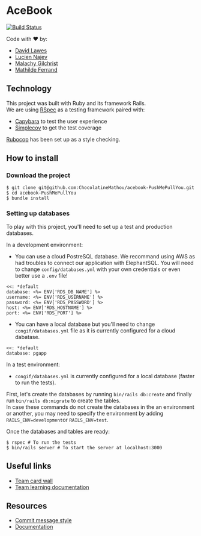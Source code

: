 # AceBook

[![Build Status](https://travis-ci.com/ChocolatineMathou/acebook-PushMePullYou.svg?branch=test%2Fadd_travis_to_project)](https://travis-ci.com/ChocolatineMathou/acebook-PushMePullYou)

Code with :heart: by:  
- [David Lawes](https://github.com/DaveLawes)  
- [Lucien Najev](https://github.com/Lucx14)  
- [Malachy Gilchrist](https://github.com/Mallig)  
- [Mathilde Ferrand](https://github.com/ChocolatineMathou)

## Technology

This project was built with Ruby and its framework Rails.  
We are using [RSpec](https://github.com/rspec/rspec) as a testing framework paired with:  
- [Capybara](https://github.com/teamcapybara/capybara) to test the user experience  
- [Simplecov](https://github.com/colszowka/simplecov) to get the test coverage

[Rubocop](https://github.com/toshimaru/rubocop-rails_configcq) has been set up as a style checking.


## How to install

### Download the project

```
$ git clone git@github.com:ChocolatineMathou/acebook-PushMePullYou.git
$ cd acebook-PushMePullYou
$ bundle install
```
### Setting up databases

To play with this project, you'll need to set up a test and production databases.

In a development environment:  
- You can use a cloud PostreSQL database. We recommand using AWS as had troubles to connect our application with ElephantSQL. You will need to change `config/databases.yml` with your own credentials or even better use a `.env` file!  

```
<<: *default
database: <%= ENV['RDS_DB_NAME'] %>
username: <%= ENV['RDS_USERNAME'] %>  
password: <%= ENV['RDS_PASSWORD'] %>  
host: <%= ENV['RDS_HOSTNAME'] %>  
port: <%= ENV['RDS_PORT'] %>
```  
- You can have a local database but you'll need to change `congif/databases.yml` file as it is currently configured for a cloud dabatase.

```
<<: *default
database: pgapp
``` 

In a test environment:  
- `congif/databases.yml` is currently configured for a local database (faster to run the tests).  

First, let's create the databases by running `bin/rails db:create` and finally run `bin/rails db:migrate` to create the tables.  
In case these commands do not create the databases in the an environment or another, you may need to specify the environment by adding `RAILS_ENV=development`or `RAILS_ENV=test`.

Once the databases and tables are ready:

```
$ rspec # To run the tests
$ bin/rails server # To start the server at localhost:3000
```

## Useful links

- [Team card wall](https://waffle.io/ChocolatineMathou/acebook-PushMePullYou)
- [Team learning documentation](https://hackmd.io/s/HkefB7V8Ym#)

## Resources

- [Commit message style](https://seesparkbox.com/foundry/semantic_commit_messages)
- [Documentation](./docs)
